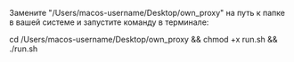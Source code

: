 Замените "/Users/macos-username/Desktop/own_proxy" на путь к папке в вашей системе и запустите команду в терминале:

cd /Users/macos-username/Desktop/own_proxy && chmod +x run.sh && ./run.sh
